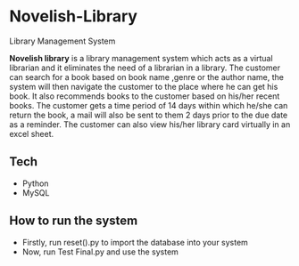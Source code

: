 # Novelish-Library
Library Management System

**Novelish library** is a library management system which acts as a virtual librarian and it eliminates the need of a librarian in a library.
The customer can search for a book based on book name ,genre or the author name, the system will then navigate the customer to the place where he can get his book. It also recommends books to the customer based on his/her recent books. The customer gets a time period of 14 days within which he/she can return the book, a mail will also be sent to them 2 days prior to the due date as a reminder. The customer can also view his/her library card virtually in an excel sheet.

## Tech
- Python
- MySQL

## How to run the system
- Firstly, run reset().py to import the database into your system
- Now, run Test Final.py and use the system
